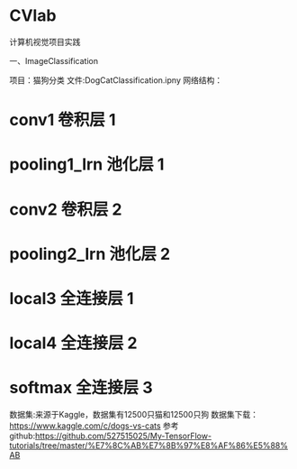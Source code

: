 # CVlab

计算机视觉项目实践

一、ImageClassification

项目：猫狗分类
文件:DogCatClassification.ipny
网络结构：
# conv1   卷积层 1
# pooling1_lrn  池化层 1
# conv2  卷积层 2
# pooling2_lrn 池化层 2
# local3 全连接层 1
# local4 全连接层 2
# softmax 全连接层 3

数据集:来源于Kaggle，数据集有12500只猫和12500只狗
数据集下载：https://www.kaggle.com/c/dogs-vs-cats
参考github:https://github.com/527515025/My-TensorFlow-tutorials/tree/master/%E7%8C%AB%E7%8B%97%E8%AF%86%E5%88%AB
